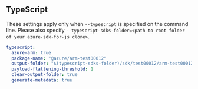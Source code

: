 ## TypeScript

These settings apply only when `--typescript` is specified on the command line.
Please also specify `--typescript-sdks-folder=<path to root folder of your azure-sdk-for-js clone>`.

``` yaml $(typescript)
typescript:
  azure-arm: true
  package-name: "@azure/arm-test00012"
  output-folder: "$(typescript-sdks-folder)/sdk/test00012/arm-test00012"
  payload-flattening-threshold: 1
  clear-output-folder: true
  generate-metadata: true
```
